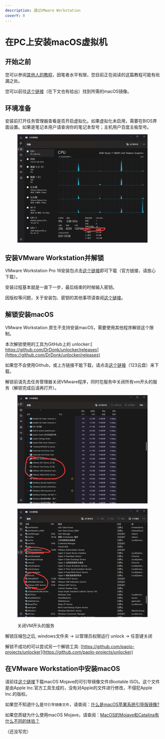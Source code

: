 ```yaml
---
description: 通过VMware Workstation
coverY: 0
---
```


# 在PC上安装macOS虚拟机

## 开始之前

您可以参阅[其他人的教程](http://mp.weixin.qq.com/s?\_\_biz=MzIxOTE5MDY5Mw==\&mid=2650891941\&idx=1\&sn=a0e3624fdc8aaaeb0e0053f7d7e62a86\&chksm=8c2ac26fbb5d4b79a30163c2c3c4a50694dd224f1dd576cbb0f91e3d39c41b20fbb64f0bd8b9\&scene=21#wechat\_redirect)，因笔者水平有限，您目前正在阅读的这篇教程可能有纰漏之处。

您可以前往[这个链接](https://www.123pan.com/s/0pMUVv-892x)（在下文也有给出）找到所需的macOS镜像。

## 环境准备

安装前打开任务管理器查看是否开启虚拟化。如果虚拟化未启用，需要在BIOS界面设置。如果是笔记本用户请查询你的笔记本型号；主机用户百度主板型号。

<figure><img src=".gitbook/assets/1.png" alt=""><figcaption></figcaption></figure>

## 安装VMware Workstation并解锁

VMware Workstation Pro 16安装包点击[这个链接](https://download3.vmware.com/software/wkst/file/VMware-workstation-full-16.0.0-16894299.exe)即可下载（官方链接，请放心下载）。

安装过程基本就是一直下一步，最后结束的时候输入密钥。

因版权等问题，关于安装包、密钥的其他事项请查阅[这个链接](https://www.ssymon.com/archives/vmware-download-key)。

## 解锁安装macOS

VMware Workstation 原生不支持安装macOS，需要使用其他程序解锁这个限制。

本次解锁使用的工具为GitHub上的 unlocker:[ https://github.com/DrDonk/unlocker/releases](https://github.com/DrDonk/unlocker/releases)

如果您不会使用Github，或上方链接不能下载，请点击[这个链接](https://www.123pan.com/s/0pMUVv-092x)（123云盘）来下载。

解锁前请先去任务管理器关闭VMware程序，同时在服务中关闭所有vm开头的服务（解锁完成后请再打开）。

<figure><img src=".gitbook/assets/2.png" alt=""><figcaption></figcaption></figure>

<figure><img src=".gitbook/assets/3.jpg" alt=""><figcaption><p>关闭VM开头的服务</p></figcaption></figure>

解锁压缩包之后, windows文件夹 -> 以管理员权限运行 unlock -> 任意键关闭

解锁不成功的可以尝试另一个解锁工具: [https://github.com/paolo-projects/unlocker](https://github.com/paolo-projects/unlocker)

## 在VMware Workstation中安装macOS

请前往[这个链接](https://www.123pan.com/s/0pMUVv-892x)下载macOS Mojave的可引导镜像文件(Bootable ISO)。这个文件是由Apple Inc.官方工具生成的，没有对Apple的文件进行修改，不侵犯Apple Inc.的版权。

如果您不知道什么是`可引导镜像文件`，请查阅：[什么是macOS苹果系统引导版镜像?](https://www.loveswo.com/53.html)

如果您质疑为什么使用macOS Mojave，请查阅：[MacOS的Mojave和Catalina有什么不同的体验？](https://www.zhihu.com/question/349685707)

（还没写完）

